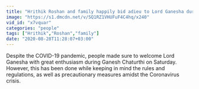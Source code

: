```yaml
---
title: "Hrithik Roshan and family happily bid adieu to Lord Ganesha during Visarjan"
image: "https://s1.dmcdn.net/v/SQ1RZ1VHUFuF4C4hq/x240"
vid_id: "x7vquar"
categories: "people"
tags: ["Hrithik","Roshan","family"]
date: "2020-08-28T11:28:07+03:00"
---
```

Despite the COVID-19 pandemic, people made sure to welcome Lord Ganesha with great enthusiasm during Ganesh Chaturthi on Saturday. However, this has been done while keeping in mind the rules and regulations, as well as precautionary measures amidst the Coronavirus crisis.

